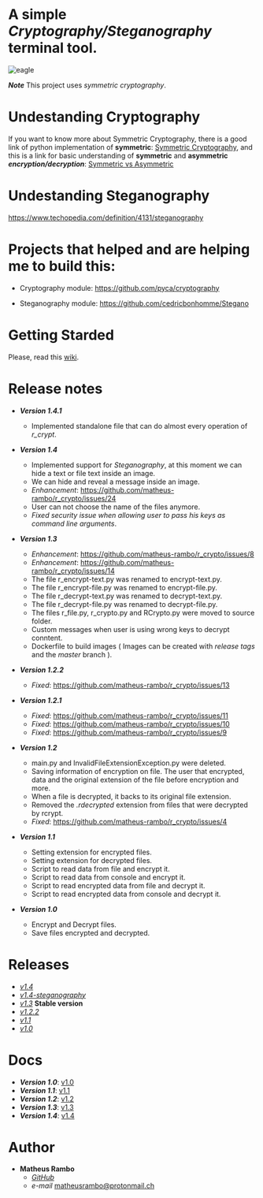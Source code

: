 # A simple *Cryptography/Steganography* terminal tool.

![eagle](https://user-images.githubusercontent.com/33197461/69020567-b03f4380-0993-11ea-8aca-92d965de279b.png)

***Note*** This project uses *symmetric cryptography*.

# Undestanding Cryptography

 If you want to know more about Symmetric Cryptography, there is a good link of python implementation of **symmetric**: [Symmetric Cryptography](https://docs.python-guide.org/scenarios/crypto/), and this is a link for basic understanding of **symmetric** and **asymmetric** ***encryption/decryption***: [Symmetric vs Asymmetric](https://www.ssl2buy.com/wiki/symmetric-vs-asymmetric-encryption-what-are-differences)
 
# Undestanding Steganography
https://www.techopedia.com/definition/4131/steganography


# Projects that helped and are helping me to build this:
- Cryptography module: https://github.com/pyca/cryptography

- Steganography module: https://github.com/cedricbonhomme/Stegano

# Getting Starded
Please, read this [wiki](https://github.com/matheus-rambo/r_crypto/wiki/Getting-Started).

# Release notes

- ***Version 1.4.1***
   - Implemented standalone file that can do almost every operation of *r_crypt*.

- ***Version 1.4***
   - Implemented support for *Steganography*, at this moment we can hide a text or file text inside an image.
   - We can hide and reveal a message inside an image.
   - *Enhancement*: https://github.com/matheus-rambo/r_crypto/issues/24
   - User can not choose the name of the files anymore.    
   - *Fixed security issue when allowing user to pass his keys as command line arguments*.

 - ***Version 1.3***
    - *Enhancement*: https://github.com/matheus-rambo/r_crypto/issues/8
    - *Enhancement*: https://github.com/matheus-rambo/r_crypto/issues/14
    - The file r_encrypt-text.py was renamed to encrypt-text.py.
    - The file r_encrypt-file.py was renamed to encrypt-file.py.
    - The file r_decrypt-text.py was renamed to decrypt-text.py.
    - The file r_decrypt-file.py was renamed to decrypt-file.py.
    - The files r_file.py, r_crypto.py and RCrypto.py were moved to source folder.
    - Custom messages when user is using wrong keys to decrypt conntent.
    - Dockerfile to build images ( Images can be created with *release tags* and the *master* branch ).

    
 - ***Version 1.2.2***
    - *Fixed*: https://github.com/matheus-rambo/r_crypto/issues/13

 - ***Version 1.2.1***
     - *Fixed*: https://github.com/matheus-rambo/r_crypto/issues/11
     - *Fixed*: https://github.com/matheus-rambo/r_crypto/issues/10
     - *Fixed*: https://github.com/matheus-rambo/r_crypto/issues/9

 - ***Version 1.2***
    - main.py and InvalidFileExtensionException.py were deleted.
    - Saving information of encryption on file. The user that encrypted, data and the original extension of the file before encryption and more.
    - When a file is decrypted, it backs to its original file extension.
    - Removed the *.rdecrypted* extension from files that were decrypted by rcrypt.
    - *Fixed*: https://github.com/matheus-rambo/r_crypto/issues/4

 - ***Version 1.1***
    - Setting extension for encrypted files.
    - Setting extension for decrypted files.
    - Script to read data from file and encrypt it.
    - Script to read data from console and encrypt it.
    - Script to read encrypted data from file and decrypt it.
    - Script to read encrypted data from console and decrypt it.

- ***Version 1.0***
    - Encrypt and Decrypt files.
    - Save files encrypted and decrypted.

# Releases 
 - [*v1.4*](https://github.com/matheus-rambo/r_crypto/releases/tag/v1.4)
 - [*v1.4-steganography*](https://github.com/matheus-rambo/r_crypto/releases/tag/v1.4-steganography)
 - [*v1.3*](https://github.com/matheus-rambo/r_crypto/releases/tag/v1.3) **Stable version**
 - [*v1.2.2*](https://github.com/matheus-rambo/r_crypto/releases/tag/v1.2.2) 
 - [*v1.1*](https://github.com/matheus-rambo/r_crypto/releases/tag/v1.1) 
 - [*v1.0*](https://github.com/matheus-rambo/r_crypto/releases/tag/v1.0)

# Docs
 - ***Version 1.0***: [v1.0](https://github.com/matheus-rambo/r_crypto/wiki/Documentation-r_crypto-release-v1.0)
 - ***Version 1.1***: [v1.1](https://github.com/matheus-rambo/r_crypto/wiki/Documentation-r_crypto-release-v1.1)
 - ***Version 1.2***: [v1.2](https://github.com/matheus-rambo/r_crypto/wiki/Documentation-r_crypto-release-v1.2)
 - ***Version 1.3***: [v1.3](https://github.com/matheus-rambo/r_crypto/wiki/Documentation-r_crypto-release-v1.3)
 - ***Version 1.4***: [v1.4](https://github.com/matheus-rambo/r_crypto/wiki/Documentation-r_crypto-release-v1.4)


# Author

- **Matheus Rambo**
  - [*GitHub*](https://github.com/matheus-rambo)
  - *e-mail* matheusrambo@protonmail.ch
